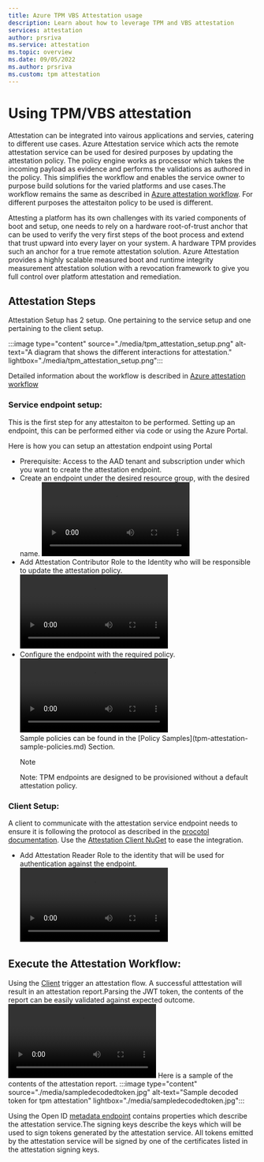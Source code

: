 ```yaml
---
title: Azure TPM VBS Attestation usage 
description: Learn about how to leverage TPM and VBS attestation
services: attestation
author: prsriva
ms.service: attestation
ms.topic: overview
ms.date: 09/05/2022
ms.author: prsriva
ms.custom: tpm attestation
---
```


# Using TPM/VBS attestation 

Attestation can be integrated into vairous applications and servies, catering to different use cases. Azure Attestation service which acts the remote attestation service can be used for desired purposes by updating the attestation policy. The policy engine works as processor which takes the incoming payload as evidence and performs the validations as authored in the policy. This simplifies the workflow and enables the service owner to purpose build solutions for the varied platforms and use cases.The workflow remains the same as described in [Azure attestation workflow](workflow.md). For different purposes the attestaiton policy to be used is different.

Attesting a platform has its own challenges with its varied components of boot and setup, one needs to rely on a  hardware root-of-trust anchor that can be used to verify the very first steps of the boot process and extend that trust upward into every layer on your system. A hardware TPM provides such an anchor for a true remote attestation solution. Azure Attestation provides a highly scalable measured boot and runtime integrity measurement attestation solution with a revocation framework to give you full control over platform attestation and remediation.

## Attestation Steps

Attestation Setup has 2 setup. One pertaining to the service setup and one pertaining to the client setup.

:::image type="content" source="./media/tpm_attestation_setup.png" alt-text="A diagram that shows the different interactions for attestation." lightbox="./media/tpm_attestation_setup.png":::

Detailed information about the workflow is described in [Azure attestation workflow](workflow.md)

### Service endpoint setup:
This is the first step for any attestaiton to be performed. Setting up an endpoint, this can be performed either via code or using the Azure Portal.

Here is how you can setup an attestation endpoint using Portal
<ul>
<li> Prerequisite: Access to the AAD tenant and subscription under which you want to create the attestation endpoint.</li>
<li> Create an endpoint under the desired resource group, with the desired name.
<video controls><source src="./media/creatingtpmendpoint.mp4" type=video/mp4></video>
</li>
<li> Add Attestation Contributor Role to the Identity who will be responsible to update the attestation policy.
<video controls><source src="./media/addroletoendpoint.mp4" type=video/mp4></video>
</li>
<li> Configure the endpoint with the required policy.
<video controls><source src="./media/configurepolicy.mp4" type=video/mp4></video>
</li>
Sample policies can be found in the [Policy Samples](tpm-attestation-sample-policies.md) Section.</br>

> [!NOTE]
> Note: TPM endpoints are designed to be provisioned without a default attestation policy.
</ul>


### Client Setup:
A client to communicate with the attestation service endpoint needs to ensure it is following the protocol as described in the [procotol documentation](virtualization-based-security-protocol.md). Use the [Attestation Client NuGet](https://www.nuget.org/packages/Microsoft.Attestation.Client) to ease the integration.

<ul>
<li> Add Attestation Reader Role to the identity that will be used for authentication against the endpoint.
<video controls><source src="./media/addreaderrole.mp4" type=video/mp4></video></li>
</ul>

## Execute the Attestation Workflow:
Using the [Client](https://github.com/microsoft/Attestation-Client-Samples) trigger an attestation flow. A successful atttestation will result in an attestation report.Parsing the JWT token, the contents of the report can be easily validated against expected outcome. 
<video controls><source src="./media/sampleexecution.mp4" type=video/mp4></video>
Here is a sample of the contents of the attestation report.
:::image type="content" source="./media/sampledecodedtoken.jpg" alt-text="Sample decoded token for tpm attestation" lightbox="./media/sampledecodedtoken.jpg":::

Using the Open ID [metadata endpoint](https://learn.microsoft.com/rest/api/attestation/metadata-configuration/get?tabs=HTTP) contains properties which describe the attestation service.The signing keys describe the keys which will be used to sign tokens generated by the attestation service. All tokens emitted by the attestation service will be signed by one of the certificates listed in the attestation signing keys.
